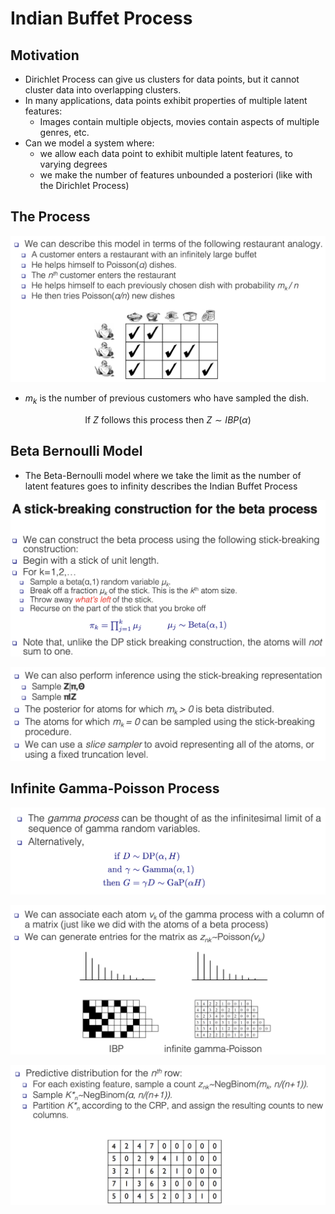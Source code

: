 # Indian Buffet Process

## Motivation

- Dirichlet Process can give us clusters for data points, but it cannot cluster data into overlapping clusters.
- In many applications, data points exhibit properties of multiple latent features:
    - Images contain multiple objects, movies contain aspects of multiple genres, etc.
- Can we model a system where:
    - we allow each data point to exhibit multiple latent features, to varying degrees
    - we make the number of features unbounded a posteriori (like with the Dirichlet Process)

## The Process

![IBP](../search_pics/Indian%20Buffet%20Process/Screen_Shot_2020-04-15_at_12.11.00_PM.png)

- $m_{k}$ is the number of previous customers who have sampled the dish.

$$\text{ If } Z \text{ follows this process then } Z \sim IBP(\alpha)$$

## Beta Bernoulli Model

- The Beta-Bernoulli model where we take the limit as the number of latent features goes to infinity describes the Indian Buffet Process

![IBP](../search_pics/Indian%20Buffet%20Process/Screen_Shot_2020-04-15_at_1.33.34_PM.png)

![IBP](../search_pics/Indian%20Buffet%20Process/Screen_Shot_2020-04-15_at_1.33.41_PM.png)

## Infinite Gamma-Poisson Process

![IBP](../search_pics/Indian%20Buffet%20Process/Screen_Shot_2020-04-15_at_1.22.16_PM.png)

![IBP](../search_pics/Indian%20Buffet%20Process/Screen_Shot_2020-04-15_at_1.22.26_PM.png)

![IBP](../search_pics/Indian%20Buffet%20Process/Screen_Shot_2020-04-15_at_1.21.52_PM.png)